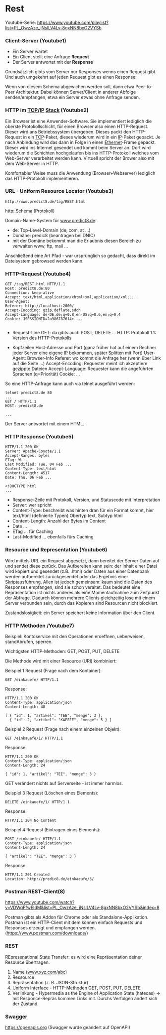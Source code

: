 # Rest

Youtube-Serie: https://www.youtube.com/playlist?list=PL_OwzAze_jNslLV4Lv-8gxNN8bxO2VYSb

### Client-Server (Youtube1)

- Ein Server wartet
- Ein Client stellt eine Anfrage **Request**
- Der Server antwortet mit der **Response**

Grundsätzlich gibts vom Server nur Responses wenns einen Request gibt. Und auch umgekehrt auf jeden Request gibt es einen Response.

Wenn von diesem Schema abgewichen werden soll, dann etwa Peer-to-Peer Architektur. Dabei können Server/Client in anderer Abfolge senden/empfangen, etwa ein Server etwas ohne Anfrage senden.

### HTTP im [TCP](netzwerk-technik/ksn%20(3)/TCP.md)/[IP](netzwerk-technik/ksn%20(3)/protokolle/Internet%20Protocol.md) [Stack](software-entwicklung/ds-algo/Stack.md) (Youtube2)

Ein Browser ist eine Anwender-Software. Sie implementiert lediglich die oberste Protokollschicht, für einen Browser also einen HTTP-Request. Dieser wird ans Betriebssystem übergeben. Dieses packt den HTTP-Request in ein [TCP](netzwerk-technik/ksn%20(3)/TCP.md)-Paket, dieses wiederum wird in ein [IP](netzwerk-technik/ksn%20(3)/protokolle/Internet%20Protocol.md)-Paket gepackt. Je nach Anbindung wird das dann in Folge in einen [Ethernet](netzwerk-technik/Ethernet.md)-Frame gepackt. Dieser wird ins Internet gesendet und kommt beim Server an. Dort wird wiederum die Schichten hochgelaufen bis ins HTTP-Protokoll welches vom Web-Server verarbeitet werden kann. Virtuell spricht der Brower also mit dem Web-Server in HTTP.

Komfortabler Weise muss die Anwendung (Browser+Webserver) lediglich das HTTP-Protokoll implementieren.

### URL - Uniform Resource Locator (Youtube3)

```
http://www.predict8.de/tag/REST.html
```

http: Schema (Protokoll)

Domain-Name-System für www.predict8.de:

- de: Top-Level-Domain (de, com, at ...)
- Domäne: predic8 (beantragen bei DNIC)
- mit der Domäne bekommt man die Erlaubnis diesen Bereich zu verwalten www, ftp, mail ...

Anschließend eine Art Pfad - war ursprünglich so gedacht, dass direkt im Dateisystem gebrowsed werden kann.

### HTTP-Request (Youtube4)

```
GET /tag/REST.html HTTP/1.1
Host: predict8.de:80
Connection: keep-alive
Accept: text/html,application/xhtml+xml,application/xml;...
User-Agent:
Referer: http://localhost:2000/
Accept-Encoding: gzip,deflate,sdch
Accept-Language: de-DE,de;q=0.8,en-US;q=0.6,en;q=0.4
Cookie: JSESSIONID=2a986787614c ...


```

- Request-Line
  GET: da gibts auch POST, DELETE ...
  HTTP: Protokoll
  1.1: Version des HTTP-Protokolls

- Kopfzeilen
  Host-Adresse und Port (ganz früher hat auf einem Rechner jeder Server eine eigene [IP](netzwerk-technik/ksn%20(3)/protokolle/Internet%20Protocol.md) bekommen, später Splitten mit Port)
  User-Agent: Browser-Info
  Referer: wo kommt die Anfrage her (wenn über Link auf die Seite ...)
  Accept-Encoding: Requester meint ich akzeptiere gezippte Dateien
  Accept-Language: Requester kann die angeführten Sprachen (q=Priorität)
  Cookie: ...

So eine HTTP-Anfrage kann auch via telnet ausgeführt werden:

```
telnet predict8.de 80
...
GET / HTTP/1.1
HOST: predict8.de

...
```

Der Server antwortet mit einem HTML.

### HTTP Response (Youtube5)

```
HTTP/1.1 200 OK
Server: Apache-Coyote/1.1
Accept-Ranges: bytes
ETag: W...
Last Modified: Tue, 04 Feb ...
Content-Type: text/html
Content-Length: 4517
Date: Thu, 06 Feb ...

<!DOCTYPE html
...
```

- Response-Zeile mit Protokoll, Version, und Statuscode mit Interpretation
- Server: wer spricht
- Content-Type: beschreibt was hinten dran für ein Format kommt, hier text/html (definierte Typen) Obertyp text, Subtyp html
- Content-Length: Anzahl der Bytes im Content
- Date ...
- ETag ... für Caching
- Last-Modified ... ebenfalls fürs Caching

### Resource und Representation (Youtube6)

Wird mittels URL ein Request abgesetzt, dann bereitet der Server Daten auf und sendet diese zurück. Das Aufbereiten kann sein: der Inhalt einer Datei wird kopiert und gesendet (z.B. .html) oder Daten aus einer Datenbank werden aufbereitet zurückgesendet oder das Ergebnis einer Skriptausführung. Allen ist jedoch gemeinsam: kaum sind die Daten des Responses empfangen, sind sie schon veraltet. Das bedeutet eine Repräsentation ist nichts anderes als eine Momentaufnahme zum Zeitpunkt der Abfrage. Dadurch können mehrere Clients gleichzeitig lose mit einem Server verbunden sein, durch das Kopieren sind Resourcen nicht blockiert.

Zustandslosigkeit: ein Server speichert keine Information über den Client.

### HTTP Methoden /Youtube7)

Beispiel:
Kontoservice mit den Operationen eroeffnen, ueberweisen, standAbrufen, sperren.

Wichtigsten HTTP-Methoden: GET, POST, PUT, DELETE

Die Methode wird mit einer Resource (URI) kombiniert:

Beispiel 1 Request (Frage nach dem Kontainer):

```
GET /einkauefe/ HTTP/1.1
```

Response:

```
HTTP/1.1 200 OK
Content-Type: application/json
Content-Length: 48

[ { "id": 1, "artikel": "TEE", "menge": 3 },
  { "id": 2, "artikel": "KAFFEE", "menge": 5 } ]
```

Beispiel 2 Request (Frage nach einem einzelnen Objekt):

```
GET /einkauefe/1/ HTTP/1.1
```

Response:

```
HTTP/1.1 200 OK
Content-Type: application/json
Content-Length: 24

{ "id": 1, "artikel": "TEE", "menge": 3 }
```

GET verändert nichts auf Serverseite - ist immer harmlos.

Beispiel 3 Request (Löschen eines Elements):

```
DELETE /einkauefe/1/ HTTP/1.1
```

Response:

```
HTTP/1.1 204 No Content
```

Beispiel 4 Request (Eintragen eines Elements):

```
POST /einkauefe/ HTTP/1.1
Content-Type: application/json
Content-Length: 24

{ "artikel": "TEE", "menge": 3 }
```

Response:

```
HTTP/1.1 201 Created
Location: http://predic8.de/einkaeufe/3/
```

### Postman REST-Client(8)

https://www.youtube.com/watch?v=VDWqFfwEIdM&list=PL_OwzAze_jNslLV4Lv-8gxNN8bxO2VYSb&index=8

Postman gibts als Addon für Chrome oder als Standalone-Applikation. Postman ist ein HTTP-Client mit dem können einfach Requests und Responses erzeugt und empfangen werden. (https://www.postman.com/downloads/)

### REST

REpresenational State Transfer: es wird eine Repräsentation deiner Resource übertragen.

1. Name (www.xyz.com/abc)
2. Ressource
3. Repräsentation (z. B. JSON-Struktur)
4. Uniform Interface - HTTP-Methoden GET, POST, PUT, DELETE
5. Verlinkung - Hypermedia as the Engine of Application State (hateoas) -> mit Responce-Repräs kommen Links mit. Durchs Verfolgen ändert sich der Zustand.

### Swagger

https://openapis.org  (Swagger wurde geändert auf OpenAPI)